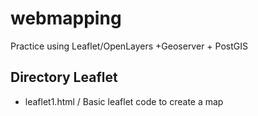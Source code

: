 # webmapping
Practice using Leaflet/OpenLayers +Geoserver + PostGIS

## Directory Leaflet
- leaflet1.html / Basic leaflet code to create a map

